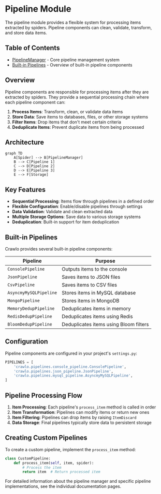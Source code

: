 # Pipeline Module

The pipeline module provides a flexible system for processing items extracted by spiders. Pipeline components can clean, validate, transform, and store data items.

## Table of Contents
- [PipelineManager](manager_en.md) - Core pipeline management system
- [Built-in Pipelines](built_in_en.md) - Overview of built-in pipeline components

## Overview

Pipeline components are responsible for processing items after they are extracted by spiders. They provide a sequential processing chain where each pipeline component can:

1. **Process Items**: Transform, clean, or validate data items
2. **Store Data**: Save items to databases, files, or other storage systems
3. **Filter Items**: Drop items that don't meet certain criteria
4. **Deduplicate Items**: Prevent duplicate items from being processed

## Architecture

```mermaid
graph TD
    A[Spider] --> B[PipelineManager]
    B --> C[Pipeline 1]
    C --> D[Pipeline 2]
    D --> E[Pipeline 3]
    E --> F[Storage]
```

## Key Features

- **Sequential Processing**: Items flow through pipelines in a defined order
- **Flexible Configuration**: Enable/disable pipelines through settings
- **Data Validation**: Validate and clean extracted data
- **Multiple Storage Options**: Save data to various storage systems
- **Deduplication**: Built-in support for item deduplication

## Built-in Pipelines

Crawlo provides several built-in pipeline components:

| Pipeline | Purpose |
|----------|---------|
| `ConsolePipeline` | Outputs items to the console |
| `JsonPipeline` | Saves items to JSON files |
| `CsvPipeline` | Saves items to CSV files |
| `AsyncmyMySQLPipeline` | Stores items in MySQL database |
| `MongoPipeline` | Stores items in MongoDB |
| `MemoryDedupPipeline` | Deduplicates items in memory |
| `RedisDedupPipeline` | Deduplicates items using Redis |
| `BloomDedupPipeline` | Deduplicates items using Bloom filters |

## Configuration

Pipeline components are configured in your project's `settings.py`:

```python
PIPELINES = [
    'crawlo.pipelines.console_pipeline.ConsolePipeline',
    'crawlo.pipelines.json_pipeline.JsonPipeline',
    'crawlo.pipelines.mysql_pipeline.AsyncmyMySQLPipeline',
]
```

## Pipeline Processing Flow

1. **Item Processing**: Each pipeline's `process_item` method is called in order
2. **Item Transformation**: Pipelines can modify items or return new ones
3. **Item Filtering**: Pipelines can drop items by raising `ItemDiscard`
4. **Data Storage**: Final pipelines typically store data to persistent storage

## Creating Custom Pipelines

To create a custom pipeline, implement the `process_item` method:

```python
class CustomPipeline:
    def process_item(self, item, spider):
        # Process the item
        return item  # Return processed item
```

For detailed information about the pipeline manager and specific pipeline implementations, see the individual documentation pages.